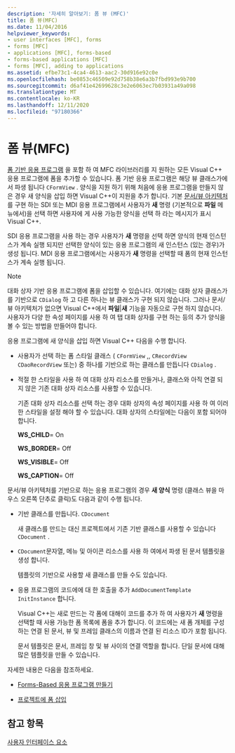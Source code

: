 ```yaml
---
description: '자세히 알아보기: 폼 뷰 (MFC)'
title: 폼 뷰(MFC)
ms.date: 11/04/2016
helpviewer_keywords:
- user interfaces [MFC], forms
- forms [MFC]
- applications [MFC], forms-based
- forms-based applications [MFC]
- forms [MFC], adding to applications
ms.assetid: efbe73c1-4ca4-4613-aac2-30d916e92c0e
ms.openlocfilehash: be0853c46509e92d758b38e6a3b7fbd993e9b700
ms.sourcegitcommit: d6af41e42699628c3e2e6063ec7b03931a49a098
ms.translationtype: MT
ms.contentlocale: ko-KR
ms.lasthandoff: 12/11/2020
ms.locfileid: "97180366"
---
```

# <a name="form-views-mfc"></a>폼 뷰(MFC)

[폼 기반 응용 프로그램](reference/creating-a-forms-based-mfc-application.md) 을 포함 하 여 MFC 라이브러리를 지 원하는 모든 Visual C++ 응용 프로그램에 폼을 추가할 수 있습니다. 폼 기반 응용 프로그램은 해당 뷰 클래스가에서 파생 됩니다 `CFormView` . 양식을 지원 하기 위해 처음에 응용 프로그램을 만들지 않은 경우 새 양식을 삽입 하면 Visual C++이 지원을 추가 합니다. 기본 [문서/뷰 아키텍처](document-view-architecture.md)를 구현 하는 SDI 또는 MDI 응용 프로그램에서 사용자가 **새** 명령 (기본적으로 **파일** 메뉴에서)을 선택 하면 사용자에 게 사용 가능한 양식을 선택 하 라는 메시지가 표시 Visual C++.

SDI 응용 프로그램을 사용 하는 경우 사용자가 **새** 명령을 선택 하면 양식의 현재 인스턴스가 계속 실행 되지만 선택한 양식이 있는 응용 프로그램의 새 인스턴스 (있는 경우)가 생성 됩니다. MDI 응용 프로그램에서는 사용자가 **새** 명령을 선택할 때 폼의 현재 인스턴스가 계속 실행 됩니다.

> [!NOTE]
> 대화 상자 기반 응용 프로그램에 폼을 삽입할 수 있습니다. 여기에는 대화 상자 클래스가를 기반으로 `CDialog` 하 고 다른 하나는 뷰 클래스가 구현 되지 않습니다. 그러나 문서/뷰 아키텍처가 없으면 Visual C++에서 **파일**&#124;**새** 기능을 자동으로 구현 하지 않습니다. 사용자가 다양 한 속성 페이지를 사용 하 여 탭 대화 상자를 구현 하는 등의 추가 양식을 볼 수 있는 방법을 만들어야 합니다.

응용 프로그램에 새 양식을 삽입 하면 Visual C++ 다음을 수행 합니다.

- 사용자가 선택 하는 폼 스타일 클래스 ( `CFormView` ,, `CRecordView` `CDaoRecordView` 또는) 중 하나를 기반으로 하는 클래스를 만듭니다 `CDialog` .

- 적절 한 스타일을 사용 하 여 대화 상자 리소스를 만들거나, 클래스와 아직 연결 되지 않은 기존 대화 상자 리소스를 사용할 수 있습니다.

   기존 대화 상자 리소스를 선택 하는 경우 대화 상자의 속성 페이지를 사용 하 여 이러한 스타일을 설정 해야 할 수 있습니다. 대화 상자의 스타일에는 다음이 포함 되어야 합니다.

     **WS_CHILD**= On

     **WS_BORDER**= Off

     **WS_VISIBLE**= Off

     **WS_CAPTION**= Off

문서/뷰 아키텍처를 기반으로 하는 응용 프로그램의 경우 **새 양식** 명령 (클래스 뷰을 마우스 오른쪽 단추로 클릭)도 다음과 같이 수행 됩니다.

- 기반 클래스를 만듭니다. `CDocument`

   새 클래스를 만드는 대신 프로젝트에서 기존 기반 클래스를 사용할 수 있습니다 `CDocument` .

- `CDocument`문자열, 메뉴 및 아이콘 리소스를 사용 하 여에서 파생 된 문서 템플릿을 생성 합니다.

   템플릿의 기반으로 사용할 새 클래스를 만들 수도 있습니다.

- 응용 프로그램의 코드에에 대 한 호출을 추가 `AddDocumentTemplate` `InitInstance` 합니다.

   Visual C++는 새로 만드는 각 폼에 대해이 코드를 추가 하 여 사용자가 **새** 명령을 선택할 때 사용 가능한 폼 목록에 폼을 추가 합니다. 이 코드에는 새 폼 개체를 구성 하는 연결 된 문서, 뷰 및 프레임 클래스의 이름과 연결 된 리소스 ID가 포함 됩니다.

   문서 템플릿은 문서, 프레임 창 및 뷰 사이의 연결 역할을 합니다. 단일 문서에 대해 많은 템플릿을 만들 수 있습니다.

자세한 내용은 다음을 참조하세요.

- [Forms-Based 응용 프로그램 만들기](reference/creating-a-forms-based-mfc-application.md)

- [프로젝트에 폼 삽입](inserting-a-form-into-a-project.md)

## <a name="see-also"></a>참고 항목

[사용자 인터페이스 요소](user-interface-elements-mfc.md)
